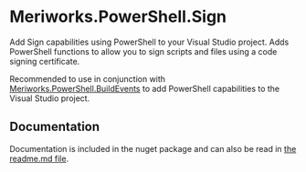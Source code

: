 # Meriworks.PowerShell.Sign
Add Sign capabilities using PowerShell to your Visual Studio project.
Adds PowerShell functions to allow you to sign scripts and files using a code signing certificate.

Recommended to use in conjunction with [Meriworks.PowerShell.BuildEvents](https://github.com/meriworks/PowerShell.BuildEvents) to 
add PowerShell capabilities to the Visual Studio project.

## Documentation
Documentation is included in the nuget package and can also be read in
[the readme.md file](Meriworks.PowerShell.Sign/nuspec/content/_msbuild/Meriworks.PowerShell.Sign/readme.md).
